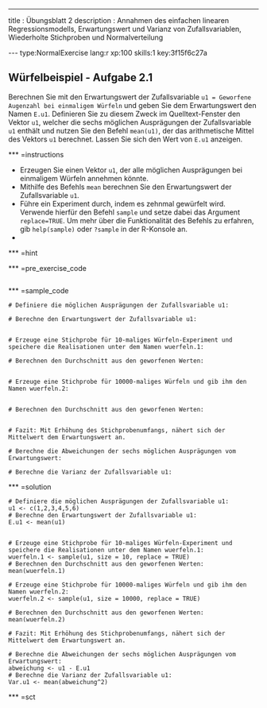 ---
title       : Übungsblatt 2
description : Annahmen des einfachen linearen Regressionsmodells, Erwartungswert und Varianz von Zufallsvariablen, Wiederholte Stichproben und Normalverteilung

--- type:NormalExercise lang:r xp:100 skills:1 key:3f15f6c27a
## Würfelbeispiel - Aufgabe 2.1
Berechnen Sie mit den Erwartungswert der Zufallsvariable `u1 = Geworfene Augenzahl bei einmaligem Würfeln` und geben Sie dem Erwartungswert den Namen `E.u1`. Definieren Sie zu diesem Zweck im Quelltext-Fenster den Vektor `u1`, welcher die sechs möglichen Ausprägungen der Zufallsvariable `u1` enthält und nutzen Sie den Befehl `mean(u1)`, der das arithmetische Mittel des Vektors `u1` berechnet. Lassen Sie sich den Wert von `E.u1` anzeigen.

*** =instructions
- Erzeugen Sie einen Vektor `u1`, der alle möglichen Ausprägungen bei einmaligem Würfeln annehmen könnte.
- Mithilfe des Befehls `mean` berechnen Sie den Erwartungswert der Zufallsvariable `u1`.
- Führe ein Experiment durch, indem es zehnmal gewürfelt wird. Verwende hierfür den Befehl `sample` und setze dabei das Argument `replace=TRUE`. Um mehr über die Funktionalität des Befehls zu erfahren, gib `help(sample)` oder `?sample` in der R-Konsole an.
- 
*** =hint

*** =pre_exercise_code
```{r}

```

*** =sample_code
```{r}
# Definiere die möglichen Ausprägungen der Zufallsvariable u1:
 
# Berechne den Erwartungswert der Zufallsvariable u1:
   

# Erzeuge eine Stichprobe für 10-maliges Würfeln-Experiment und speichere die Realisationen unter dem Namen wuerfeln.1:

# Berechnen den Durchschnitt aus den geworfenen Werten:


# Erzeuge eine Stichprobe für 10000-maliges Würfeln und gib ihm den Namen wuerfeln.2:


# Berechnen den Durchschnitt aus den geworfenen Werten:


# Fazit: Mit Erhöhung des Stichprobenumfangs, nähert sich der Mittelwert dem Erwartungswert an.

# Berechne die Abweichungen der sechs möglichen Ausprägungen vom Erwartungswert:

# Berechne die Varianz der Zufallsvariable u1:

```

*** =solution
```{r}
# Definiere die möglichen Ausprägungen der Zufallsvariable u1:
u1 <- c(1,2,3,4,5,6)  
# Berechne den Erwartungswert der Zufallsvariable u1:
E.u1 <- mean(u1)      


# Erzeuge eine Stichprobe für 10-maliges Würfeln-Experiment und speichere die Realisationen unter dem Namen wuerfeln.1:
wuerfeln.1 <- sample(u1, size = 10, replace = TRUE)
# Berechnen den Durchschnitt aus den geworfenen Werten:
mean(wuerfeln.1)

# Erzeuge eine Stichprobe für 10000-maliges Würfeln und gib ihm den Namen wuerfeln.2:
wuerfeln.2 <- sample(u1, size = 10000, replace = TRUE)

# Berechnen den Durchschnitt aus den geworfenen Werten:
mean(wuerfeln.2)

# Fazit: Mit Erhöhung des Stichprobenumfangs, nähert sich der Mittelwert dem Erwartungswert an.

# Berechne die Abweichungen der sechs möglichen Ausprägungen vom Erwartungswert:
abweichung <- u1 - E.u1
# Berechne die Varianz der Zufallsvariable u1:
Var.u1 <- mean(abweichung^2)
```

*** =sct
```{r}

```

